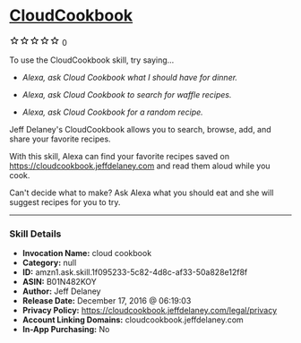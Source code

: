 # [CloudCookbook](http://alexa.amazon.com/#skills/amzn1.ask.skill.1f095233-5c82-4d8c-af33-50a828e12f8f)
![0 stars](../../images/ic_star_border_black_18dp_1x.png)![0 stars](../../images/ic_star_border_black_18dp_1x.png)![0 stars](../../images/ic_star_border_black_18dp_1x.png)![0 stars](../../images/ic_star_border_black_18dp_1x.png)![0 stars](../../images/ic_star_border_black_18dp_1x.png) 0

To use the CloudCookbook skill, try saying...

* *Alexa, ask Cloud Cookbook what I should have for dinner.*

* *Alexa, ask Cloud Cookbook to search for waffle recipes.*

* *Alexa, ask Cloud Cookbook for a random recipe.*

Jeff Delaney's CloudCookbook allows you to search, browse, add, and share your favorite recipes.

With this skill, Alexa can find your favorite recipes saved on https://cloudcookbook.jeffdelaney.com and read them aloud while you cook.

Can't decide what to make? Ask Alexa what you should eat and she will suggest recipes for you to try.

***

### Skill Details

* **Invocation Name:** cloud cookbook
* **Category:** null
* **ID:** amzn1.ask.skill.1f095233-5c82-4d8c-af33-50a828e12f8f
* **ASIN:** B01N482KOY
* **Author:** Jeff Delaney
* **Release Date:** December 17, 2016 @ 06:19:03
* **Privacy Policy:** https://cloudcookbook.jeffdelaney.com/legal/privacy
* **Account Linking Domains:** cloudcookbook.jeffdelaney.com
* **In-App Purchasing:** No

